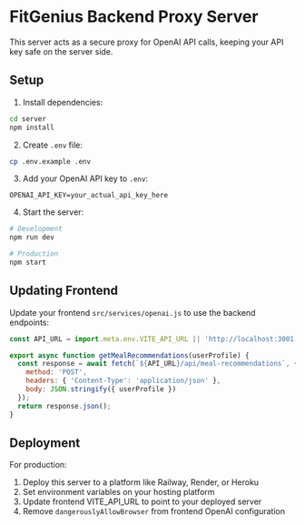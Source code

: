 # FitGenius Backend Proxy Server

This server acts as a secure proxy for OpenAI API calls, keeping your API key safe on the server side.

## Setup

1. Install dependencies:
```bash
cd server
npm install
```

2. Create `.env` file:
```bash
cp .env.example .env
```

3. Add your OpenAI API key to `.env`:
```
OPENAI_API_KEY=your_actual_api_key_here
```

4. Start the server:
```bash
# Development
npm run dev

# Production
npm start
```

## Updating Frontend

Update your frontend `src/services/openai.js` to use the backend endpoints:

```javascript
const API_URL = import.meta.env.VITE_API_URL || 'http://localhost:3001';

export async function getMealRecommendations(userProfile) {
  const response = await fetch(`${API_URL}/api/meal-recommendations`, {
    method: 'POST',
    headers: { 'Content-Type': 'application/json' },
    body: JSON.stringify({ userProfile })
  });
  return response.json();
}
```

## Deployment

For production:
1. Deploy this server to a platform like Railway, Render, or Heroku
2. Set environment variables on your hosting platform
3. Update frontend VITE_API_URL to point to your deployed server
4. Remove `dangerouslyAllowBrowser` from frontend OpenAI configuration